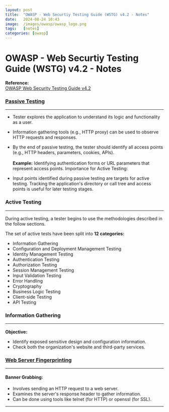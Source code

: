 ```yaml
---
layout: post
title:  "OWASP - Web Securtiy Testing Guide (WSTG) v4.2 - Notes"
date:   2024-08-24 10:43
image:  /images/owasp/owasp_logo.png
tags:   [notes]
categories: [owasp]
---
```


# OWASP - Web Securtiy Testing Guide (WSTG) v4.2 - Notes
>
<b>Reference:</b>
<br/>
<a href="https://owasp.org/www-project-web-security-testing-guide/v42/">OWASP Web Security Testing Guide v4.2</a>
<br/>

### [Passive Testing](https://owasp.org/www-project-web-security-testing-guide/v42/4-Web_Application_Security_Testing/01-Information_Gathering/README) 

<hr/>

 - Tester explores the application to understand its logic and functionality as a user.
 - Information gathering tools (e.g., HTTP proxy) can be used to observe HTTP requests and responses.
- By the end of passive testing, the tester should identify all access points (e.g., HTTP headers, parameters, cookies, APIs).
<br/><br/>
<b>Example:</b> Identifying authentication forms or URL parameters that represent access points.
Importance for Active Testing:

- Input points identified during passive testing are targets for active testing.
Tracking the application's directory or call tree and access points is useful for later testing stages.

### Active Testing <hr/>

During active testing, a tester begins to use the methodologies described in the follow sections.

The set of active tests have been split into <b>12 categories:</b>

- Information Gathering
- Configuration and Deployment Management Testing
- Identity Management Testing
- Authentication Testing
- Authorization Testing
- Session Management Testing
- Input Validation Testing
- Error Handling
- Cryptography
- Business Logic Testing
- Client-side Testing
- API Testing

### Information Gathering <hr/>
<b>Objective:</b> 
- Identify exposed sensitive design and configuration information.
- Check both the organization's website and third-party services.

### [Web Server Fingerprinting](https://owasp.org/www-project-web-security-testing-guide/v42/4-Web_Application_Security_Testing/01-Information_Gathering/02-Fingerprint_Web_Server) 

<hr/>

#### Banner Grabbing:
- Involves sending an HTTP request to a web server.
- Examines the server's response header to gather information.
- Can be done using tools like telnet (for HTTP) or openssl (for SSL).
<hr/>